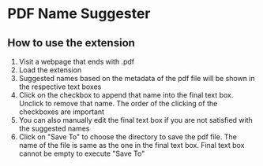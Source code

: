 PDF Name Suggester
==
## How to use the extension

1. Visit a webpage that ends with .pdf
2. Load the extension
3. Suggested names based on the metadata of the pdf file will be shown in the respective text boxes
4. Click on the checkbox to append that name into the final text box. Unclick to remove that name. The order of the clicking of the checkboxes are important
5. You can also manually edit the final text box if you are not satisfied with the suggested names
5. Click on "Save To" to choose the directory to save the pdf file. The name of the file is same as the one in the final text box. Final text box cannot be empty to execute "Save To"
